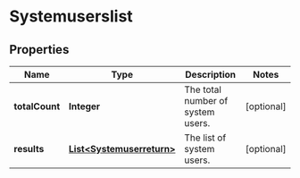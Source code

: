 
# Systemuserslist

## Properties
Name | Type | Description | Notes
------------ | ------------- | ------------- | -------------
**totalCount** | **Integer** | The total number of system users. |  [optional]
**results** | [**List&lt;Systemuserreturn&gt;**](Systemuserreturn.md) | The list of system users. |  [optional]



